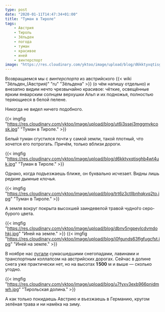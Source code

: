 ```yaml
---
type: post
date: "2020-01-11T14:47:34+01:00"
title: "Туман в Тироле"
tags:
    - Австрия
    - Тироль
    - Зёльден
    - погода
    - туман
    - красивое
    - иней
    - винтерспорт
image: "https://res.cloudinary.com/yktoo/image/upload/blog/d6kktyxqtisghb4wt4uk.jpg"
---
```


Возвращаемся мы с *винтерспорта* из австрийского {{< wiki "Зёльден_(Австрия)" "ru" "Зёльдена" >}} (о чём напишу отдельно) и внезапно видим нечто чрезвычайно красивое: чёткие, освещённые ярким январским солнцем верхушки Альп и их подножья, полностью теряющиеся в белой пелене.

Никогда не видел ничего подобного.

<!--more-->

{{< imgfig "https://res.cloudinary.com/yktoo/image/upload/blog/ut6i3ssej3mggmvkcosk.jpg" "Туман в Тироле." >}}

Белый туман сгустился почти у самой земли, такой плотный, что хочется его потрогать. Причём, только вблизи дороги.

{{< imgfig "https://res.cloudinary.com/yktoo/image/upload/blog/d6kktyxqtisghb4wt4uk.jpg" "Туман в Тироле." >}}

Однако, когда подъезжаешь ближе, он буквально исчезает. Видны лишь редкие дымные клочья.

{{< imgfig "https://res.cloudinary.com/yktoo/image/upload/blog/trt6z3ctllbnhqkvq2to.jpg" "Туман в Тироле." >}}

А земля вокруг покрыта высохшей заиндевелой травой чудно́го серо-бурого цвета.

{{< imgfig "https://res.cloudinary.com/yktoo/image/upload/blog/dbnv5ngpeylcdvmdohkj.jpg" "Иней на земле." >}}
{{< imgfig "https://res.cloudinary.com/yktoo/image/upload/blog/i0fgunds63flgfugcfst.jpg" "Иней на земле." >}}

В ноябре нас [пугали](https://www.dw.com/en/heavy-snow-in-alps-causes-avalanches-and-travel-disruptions/a-51290619) сумасшедшими снегопадами, лавинами и транспортным коллапсом на австрийских дорогах. Сейчас в долине снега уже практически нет, но на высотах **1 500** м и выше — сколько угодно.

{{< imgfig "https://res.cloudinary.com/yktoo/image/upload/blog/u7fyxv3exb966pnidmwh.jpg" "Тирольская долина." >}}

А как только покидаешь Австрию и въезжаешь в Германию, кругом зелёная трава и ни намёка на зиму.



















